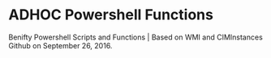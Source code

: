 # ADHOC Powershell Functions
Benifty Powershell Scripts and Functions | Based on WMI and CIMInstances
Github on September 26, 2016.
